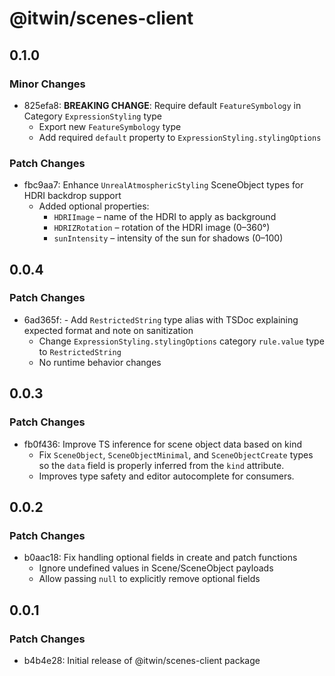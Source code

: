 # @itwin/scenes-client

## 0.1.0

### Minor Changes

- 825efa8: **BREAKING CHANGE**: Require default `FeatureSymbology` in Category `ExpressionStyling` type
  - Export new `FeatureSymbology` type
  - Add required `default` property to `ExpressionStyling.stylingOptions`

### Patch Changes

- fbc9aa7: Enhance `UnrealAtmosphericStyling` SceneObject types for HDRI backdrop support
  - Added optional properties:
    - `HDRIImage` – name of the HDRI to apply as background
    - `HDRIZRotation` – rotation of the HDRI image (0–360°)
    - `sunIntensity` – intensity of the sun for shadows (0–100)

## 0.0.4

### Patch Changes

- 6ad365f: - Add `RestrictedString` type alias with TSDoc explaining expected format and note on sanitization
  - Change `ExpressionStyling.stylingOptions` category `rule.value` type to `RestrictedString`
  - No runtime behavior changes

## 0.0.3

### Patch Changes

- fb0f436: Improve TS inference for scene object data based on kind
  - Fix `SceneObject`, `SceneObjectMinimal`, and `SceneObjectCreate` types so the `data` field is properly inferred from the `kind` attribute.
  - Improves type safety and editor autocomplete for consumers.

## 0.0.2

### Patch Changes

- b0aac18: Fix handling optional fields in create and patch functions
  - Ignore undefined values in Scene/SceneObject payloads
  - Allow passing `null` to explicitly remove optional fields

## 0.0.1

### Patch Changes

- b4b4e28: Initial release of @itwin/scenes-client package
